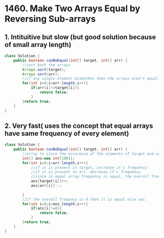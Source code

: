 # 1460. Make Two Arrays Equal by Reversing Sub-arrays

## 1. Intituitive but slow (but good solution because of small array length)

```java
class Solution {
    public boolean canBeEqual(int[] target, int[] arr) {
        //sort both the arrays
        Arrays.sort(target);
        Arrays.sort(arr);
        //if any single element mismathes then the arrays aren't equal.
        for(int i=0;i<arr.length;i++){
            if(arr[i]!=target[i]){
                return false;
            }
        }return true;
    }
}
```





## 2. Very fast( uses the concept that equal arrays have same frequency of every element)

```java
class Solution {
    public boolean canBeEqual(int[] target, int[] arr) {
        //array to store the occurence of the elements of target and arr.
        int[] ans=new int[1001];
        for(int i=0;i<arr.length;i++){
            //if it is present in target, increase it's frequency
            //if it is present in arr. decrease it's frequency
            //since in equal array frequency is equal, the overall frequency will be 0,
            ans[target[i]]++;
            ans[arr[i]]--;
            
        }
        //if the overall frequncy is 0 then it is equal else not.
        for(int i=0;i<ans.length;i++){
            if(ans[i]!=0){
                return false;
            }
        }return true;
    }
}
```

